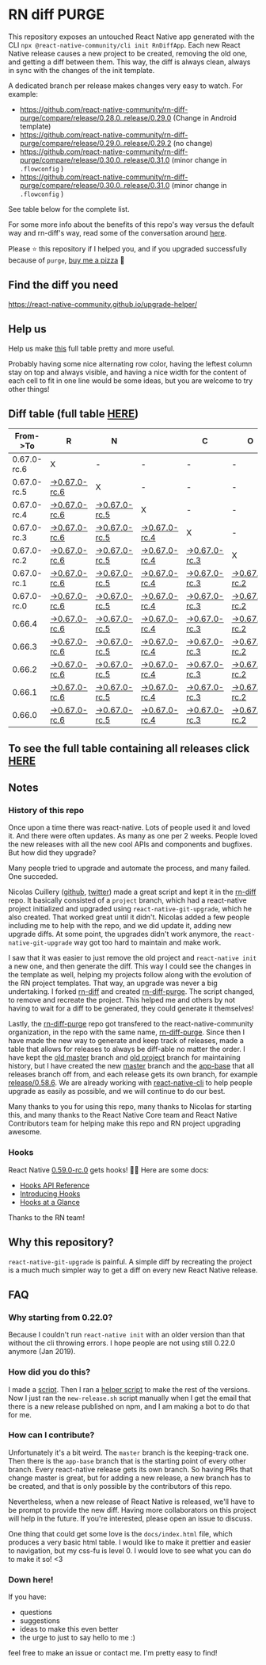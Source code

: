 # RN diff PURGE

This repository exposes an untouched React Native app generated with the CLI
`npx @react-native-community/cli init RnDiffApp`. Each new React Native release causes a new project to be created, removing the old one, and getting a diff between them. This way, the diff is always clean, always in sync with the changes of the init template.

A dedicated branch per release makes changes very easy
to watch. For example:

* https://github.com/react-native-community/rn-diff-purge/compare/release/0.28.0..release/0.29.0
(Change in Android template)
* https://github.com/react-native-community/rn-diff-purge/compare/release/0.29.0..release/0.29.2
(no change)
* https://github.com/react-native-community/rn-diff-purge/compare/release/0.30.0..release/0.31.0
(minor change in `.flowconfig` )
* https://github.com/react-native-community/rn-diff-purge/compare/release/0.30.0..release/0.31.0
(minor change in `.flowconfig` )

See table below for the complete list.

For some more info about the benefits of this repo's way versus the default way and rn-diff's way, read some of the conversation around [here](https://github.com/react-native-community/discussions-and-proposals/issues/68#issuecomment-452227478).

Please :star: this repository if I helped you, and if you upgraded successfully because of `purge`, [buy me a pizza](https://www.buymeacoffee.com/pvinis) :pizza:

## Find the diff you need
https://react-native-community.github.io/upgrade-helper/

## Help us
Help us make [this](https://react-native-community.github.io/rn-diff-purge) full table pretty and more useful.

Probably having some nice alternating row color, having the leftest column stay on top and always visible, and having a nice width for the content of each cell to fit in one line would be some ideas, but you are welcome to try other things!

## Diff table (full table [HERE](https://react-native-community.github.io/rn-diff-purge/))

| From->To    | R                                                                                                                         | N                                                                                                                         |                                                                                                                           | C                                                                                                                         | O                                                                                                                         | R                                                                                                                         | E                                                                                                                    |                                                                                                            | T                                                                                                          | E                                                                                                          | A                                                                                                          | M   |
| ----------- | ------------------------------------------------------------------------------------------------------------------------- | ------------------------------------------------------------------------------------------------------------------------- | ------------------------------------------------------------------------------------------------------------------------- | ------------------------------------------------------------------------------------------------------------------------- | ------------------------------------------------------------------------------------------------------------------------- | ------------------------------------------------------------------------------------------------------------------------- | -------------------------------------------------------------------------------------------------------------------- | ---------------------------------------------------------------------------------------------------------- | ---------------------------------------------------------------------------------------------------------- | ---------------------------------------------------------------------------------------------------------- | ---------------------------------------------------------------------------------------------------------- | --- |
| 0.67.0-rc.6 | X                                                                                                                         | -                                                                                                                         | -                                                                                                                         | -                                                                                                                         | -                                                                                                                         | -                                                                                                                         | -                                                                                                                    | -                                                                                                          | -                                                                                                          | -                                                                                                          | -                                                                                                          | -   |
| 0.67.0-rc.5 | [->0.67.0-rc.6](https://github.com/react-native-community/rn-diff-purge/compare/release/0.67.0-rc.5..release/0.67.0-rc.6) | X                                                                                                                         | -                                                                                                                         | -                                                                                                                         | -                                                                                                                         | -                                                                                                                         | -                                                                                                                    | -                                                                                                          | -                                                                                                          | -                                                                                                          | -                                                                                                          | -   |
| 0.67.0-rc.4 | [->0.67.0-rc.6](https://github.com/react-native-community/rn-diff-purge/compare/release/0.67.0-rc.4..release/0.67.0-rc.6) | [->0.67.0-rc.5](https://github.com/react-native-community/rn-diff-purge/compare/release/0.67.0-rc.4..release/0.67.0-rc.5) | X                                                                                                                         | -                                                                                                                         | -                                                                                                                         | -                                                                                                                         | -                                                                                                                    | -                                                                                                          | -                                                                                                          | -                                                                                                          | -                                                                                                          | -   |
| 0.67.0-rc.3 | [->0.67.0-rc.6](https://github.com/react-native-community/rn-diff-purge/compare/release/0.67.0-rc.3..release/0.67.0-rc.6) | [->0.67.0-rc.5](https://github.com/react-native-community/rn-diff-purge/compare/release/0.67.0-rc.3..release/0.67.0-rc.5) | [->0.67.0-rc.4](https://github.com/react-native-community/rn-diff-purge/compare/release/0.67.0-rc.3..release/0.67.0-rc.4) | X                                                                                                                         | -                                                                                                                         | -                                                                                                                         | -                                                                                                                    | -                                                                                                          | -                                                                                                          | -                                                                                                          | -                                                                                                          | -   |
| 0.67.0-rc.2 | [->0.67.0-rc.6](https://github.com/react-native-community/rn-diff-purge/compare/release/0.67.0-rc.2..release/0.67.0-rc.6) | [->0.67.0-rc.5](https://github.com/react-native-community/rn-diff-purge/compare/release/0.67.0-rc.2..release/0.67.0-rc.5) | [->0.67.0-rc.4](https://github.com/react-native-community/rn-diff-purge/compare/release/0.67.0-rc.2..release/0.67.0-rc.4) | [->0.67.0-rc.3](https://github.com/react-native-community/rn-diff-purge/compare/release/0.67.0-rc.2..release/0.67.0-rc.3) | X                                                                                                                         | -                                                                                                                         | -                                                                                                                    | -                                                                                                          | -                                                                                                          | -                                                                                                          | -                                                                                                          | -   |
| 0.67.0-rc.1 | [->0.67.0-rc.6](https://github.com/react-native-community/rn-diff-purge/compare/release/0.67.0-rc.1..release/0.67.0-rc.6) | [->0.67.0-rc.5](https://github.com/react-native-community/rn-diff-purge/compare/release/0.67.0-rc.1..release/0.67.0-rc.5) | [->0.67.0-rc.4](https://github.com/react-native-community/rn-diff-purge/compare/release/0.67.0-rc.1..release/0.67.0-rc.4) | [->0.67.0-rc.3](https://github.com/react-native-community/rn-diff-purge/compare/release/0.67.0-rc.1..release/0.67.0-rc.3) | [->0.67.0-rc.2](https://github.com/react-native-community/rn-diff-purge/compare/release/0.67.0-rc.1..release/0.67.0-rc.2) | X                                                                                                                         | -                                                                                                                    | -                                                                                                          | -                                                                                                          | -                                                                                                          | -                                                                                                          | -   |
| 0.67.0-rc.0 | [->0.67.0-rc.6](https://github.com/react-native-community/rn-diff-purge/compare/release/0.67.0-rc.0..release/0.67.0-rc.6) | [->0.67.0-rc.5](https://github.com/react-native-community/rn-diff-purge/compare/release/0.67.0-rc.0..release/0.67.0-rc.5) | [->0.67.0-rc.4](https://github.com/react-native-community/rn-diff-purge/compare/release/0.67.0-rc.0..release/0.67.0-rc.4) | [->0.67.0-rc.3](https://github.com/react-native-community/rn-diff-purge/compare/release/0.67.0-rc.0..release/0.67.0-rc.3) | [->0.67.0-rc.2](https://github.com/react-native-community/rn-diff-purge/compare/release/0.67.0-rc.0..release/0.67.0-rc.2) | [->0.67.0-rc.1](https://github.com/react-native-community/rn-diff-purge/compare/release/0.67.0-rc.0..release/0.67.0-rc.1) | X                                                                                                                    | -                                                                                                          | -                                                                                                          | -                                                                                                          | -                                                                                                          | -   |
| 0.66.4      | [->0.67.0-rc.6](https://github.com/react-native-community/rn-diff-purge/compare/release/0.66.4..release/0.67.0-rc.6)      | [->0.67.0-rc.5](https://github.com/react-native-community/rn-diff-purge/compare/release/0.66.4..release/0.67.0-rc.5)      | [->0.67.0-rc.4](https://github.com/react-native-community/rn-diff-purge/compare/release/0.66.4..release/0.67.0-rc.4)      | [->0.67.0-rc.3](https://github.com/react-native-community/rn-diff-purge/compare/release/0.66.4..release/0.67.0-rc.3)      | [->0.67.0-rc.2](https://github.com/react-native-community/rn-diff-purge/compare/release/0.66.4..release/0.67.0-rc.2)      | [->0.67.0-rc.1](https://github.com/react-native-community/rn-diff-purge/compare/release/0.66.4..release/0.67.0-rc.1)      | [->0.67.0-rc.0](https://github.com/react-native-community/rn-diff-purge/compare/release/0.66.4..release/0.67.0-rc.0) | X                                                                                                          | -                                                                                                          | -                                                                                                          | -                                                                                                          | -   |
| 0.66.3      | [->0.67.0-rc.6](https://github.com/react-native-community/rn-diff-purge/compare/release/0.66.3..release/0.67.0-rc.6)      | [->0.67.0-rc.5](https://github.com/react-native-community/rn-diff-purge/compare/release/0.66.3..release/0.67.0-rc.5)      | [->0.67.0-rc.4](https://github.com/react-native-community/rn-diff-purge/compare/release/0.66.3..release/0.67.0-rc.4)      | [->0.67.0-rc.3](https://github.com/react-native-community/rn-diff-purge/compare/release/0.66.3..release/0.67.0-rc.3)      | [->0.67.0-rc.2](https://github.com/react-native-community/rn-diff-purge/compare/release/0.66.3..release/0.67.0-rc.2)      | [->0.67.0-rc.1](https://github.com/react-native-community/rn-diff-purge/compare/release/0.66.3..release/0.67.0-rc.1)      | [->0.67.0-rc.0](https://github.com/react-native-community/rn-diff-purge/compare/release/0.66.3..release/0.67.0-rc.0) | [->0.66.4](https://github.com/react-native-community/rn-diff-purge/compare/release/0.66.3..release/0.66.4) | X                                                                                                          | -                                                                                                          | -                                                                                                          | -   |
| 0.66.2      | [->0.67.0-rc.6](https://github.com/react-native-community/rn-diff-purge/compare/release/0.66.2..release/0.67.0-rc.6)      | [->0.67.0-rc.5](https://github.com/react-native-community/rn-diff-purge/compare/release/0.66.2..release/0.67.0-rc.5)      | [->0.67.0-rc.4](https://github.com/react-native-community/rn-diff-purge/compare/release/0.66.2..release/0.67.0-rc.4)      | [->0.67.0-rc.3](https://github.com/react-native-community/rn-diff-purge/compare/release/0.66.2..release/0.67.0-rc.3)      | [->0.67.0-rc.2](https://github.com/react-native-community/rn-diff-purge/compare/release/0.66.2..release/0.67.0-rc.2)      | [->0.67.0-rc.1](https://github.com/react-native-community/rn-diff-purge/compare/release/0.66.2..release/0.67.0-rc.1)      | [->0.67.0-rc.0](https://github.com/react-native-community/rn-diff-purge/compare/release/0.66.2..release/0.67.0-rc.0) | [->0.66.4](https://github.com/react-native-community/rn-diff-purge/compare/release/0.66.2..release/0.66.4) | [->0.66.3](https://github.com/react-native-community/rn-diff-purge/compare/release/0.66.2..release/0.66.3) | X                                                                                                          | -                                                                                                          | -   |
| 0.66.1      | [->0.67.0-rc.6](https://github.com/react-native-community/rn-diff-purge/compare/release/0.66.1..release/0.67.0-rc.6)      | [->0.67.0-rc.5](https://github.com/react-native-community/rn-diff-purge/compare/release/0.66.1..release/0.67.0-rc.5)      | [->0.67.0-rc.4](https://github.com/react-native-community/rn-diff-purge/compare/release/0.66.1..release/0.67.0-rc.4)      | [->0.67.0-rc.3](https://github.com/react-native-community/rn-diff-purge/compare/release/0.66.1..release/0.67.0-rc.3)      | [->0.67.0-rc.2](https://github.com/react-native-community/rn-diff-purge/compare/release/0.66.1..release/0.67.0-rc.2)      | [->0.67.0-rc.1](https://github.com/react-native-community/rn-diff-purge/compare/release/0.66.1..release/0.67.0-rc.1)      | [->0.67.0-rc.0](https://github.com/react-native-community/rn-diff-purge/compare/release/0.66.1..release/0.67.0-rc.0) | [->0.66.4](https://github.com/react-native-community/rn-diff-purge/compare/release/0.66.1..release/0.66.4) | [->0.66.3](https://github.com/react-native-community/rn-diff-purge/compare/release/0.66.1..release/0.66.3) | [->0.66.2](https://github.com/react-native-community/rn-diff-purge/compare/release/0.66.1..release/0.66.2) | X                                                                                                          | -   |
| 0.66.0      | [->0.67.0-rc.6](https://github.com/react-native-community/rn-diff-purge/compare/release/0.66.0..release/0.67.0-rc.6)      | [->0.67.0-rc.5](https://github.com/react-native-community/rn-diff-purge/compare/release/0.66.0..release/0.67.0-rc.5)      | [->0.67.0-rc.4](https://github.com/react-native-community/rn-diff-purge/compare/release/0.66.0..release/0.67.0-rc.4)      | [->0.67.0-rc.3](https://github.com/react-native-community/rn-diff-purge/compare/release/0.66.0..release/0.67.0-rc.3)      | [->0.67.0-rc.2](https://github.com/react-native-community/rn-diff-purge/compare/release/0.66.0..release/0.67.0-rc.2)      | [->0.67.0-rc.1](https://github.com/react-native-community/rn-diff-purge/compare/release/0.66.0..release/0.67.0-rc.1)      | [->0.67.0-rc.0](https://github.com/react-native-community/rn-diff-purge/compare/release/0.66.0..release/0.67.0-rc.0) | [->0.66.4](https://github.com/react-native-community/rn-diff-purge/compare/release/0.66.0..release/0.66.4) | [->0.66.3](https://github.com/react-native-community/rn-diff-purge/compare/release/0.66.0..release/0.66.3) | [->0.66.2](https://github.com/react-native-community/rn-diff-purge/compare/release/0.66.0..release/0.66.2) | [->0.66.1](https://github.com/react-native-community/rn-diff-purge/compare/release/0.66.0..release/0.66.1) | X   |

## To see the full table containing all releases click [HERE](https://react-native-community.github.io/rn-diff-purge/)

## Notes

### History of this repo

Once upon a time there was react-native. Lots of people used it and loved it. And there were often updates. As many as one per 2 weeks. People loved the new releases with all the new cool APIs and components and bugfixes. But how did they upgrade?

Many people tried to upgrade and automate the process, and many failed. One succeded.

Nicolas Cuillery ([github](https://github.com/ncuillery), [twitter](https://twitter.com/ncuillery)) made a great script and kept it in the [rn-diff](https://github.com/ncuillery/rn-diff) repo. It basically consisted of a `project` branch, which had a react-native project initialized and upgraded using `react-native-git-upgrade`, which he also created. That worked great until it didn't. Nicolas added a few people including me to help with the repo, and we did update it, adding new upgrade diffs. At some point, the upgrades didn't work anymore, the `react-native-git-upgrade` way got too hard to maintain and make work.

I saw that it was easier to just remove the old project and `react-native init` a new one, and then generate the diff. This way I could see the changes in the template as well, helping my projects follow along with the evolution of the RN project templates. That way, an upgrade was never a big undertaking. I forked [rn-diff](https://github.com/ncuillery/rn-diff) and created [rn-diff-purge](https://github.com/react-native-community/rn-diff-purge). The script changed, to remove and recreate the project. This helped me and others by not having to wait for a diff to be generated, they could generate it themselves!

Lastly, the [rn-diff-purge](https://github.com/react-native-community/rn-diff-purge) repo got transfered to the react-native-community organization, in the repo with the same name, [rn-diff-purge](https://github.com/react-native-community/rn-diff-purge). Since then I have made the new way to generate and keep track of releases, made a table that allows for releases to always be diff-able no matter the order. I have kept the [old master](https://github.com/react-native-community/rn-diff-purge/tree/old/master) branch and [old project](https://github.com/react-native-community/rn-diff-purge/tree/old/project) branch for maintaining history, but I have created the new [master](https://github.com/react-native-community/rn-diff-purge/tree/master) branch and the [app-base](https://github.com/react-native-community/rn-diff-purge/tree/app-base) that all releases branch off from, and each release gets its own branch, for example [release/0.58.6](https://github.com/react-native-community/rn-diff-purge/tree/release/0.58.6). We are already working with [react-native-cli](https://github.com/react-native-community/react-native-cli) to help people upgrade as easily as possible, and we will continue to do our best.

Many thanks to you for using this repo, many thanks to Nicolas for starting this, and many thanks to the React Native Core team and React Native Contributors team for helping make this repo and RN project upgrading awesome.

### Hooks
React Native [0.59.0-rc.0](https://github.com/react-native-community/rn-diff-purge#version-changes) gets hooks! 🎉🥳
Here are some docs:
- [Hooks API Reference](https://reactjs.org/docs/hooks-reference.html)
- [Introducing Hooks](https://reactjs.org/docs/hooks-intro.html)
- [Hooks at a Glance](https://reactjs.org/docs/hooks-overview.html)

Thanks to the RN team!

## Why this repository?
`react-native-git-upgrade` is painful. A simple diff by recreating the project is a much much simpler way to get a diff on every new React Native release.

## FAQ

### Why starting from 0.22.0?

Because I couldn't run `react-native init` with an older version than that without the cli throwing errors. I hope people are not using still 0.22.0 anymore (Jan 2019).

### How did you do this?

I made a [script](https://github.com/react-native-community/rn-diff-purge/blob/master/new-release.sh). Then I ran a [helper script](https://github.com/react-native-community/rn-diff-purge/blob/master/new-release.sh) to make the rest of the versions.
Now I just ran the `new-release.sh` script manually when I get the email that there is a new release published on npm, and I am making a bot to do that for me.

### How can I contribute?

Unfortunately it's a bit weird. The `master` branch is the keeping-track one. Then there is the `app-base` branch that is the starting point of every other branch. Every react-native release gets its own branch. So having PRs that change master is great, but for adding a new release, a new branch has to be created, and that is only possible by the contributors of this repo.

Nevertheless, when a new release of React Native is released, we'll have to be prompt to provide
the new diff. Having more collaborators on this project will help in the future. If you're interested, please open an issue to discuss.

One thing that could get some love is the `docs/index.html` file, which produces a very basic html table. I would like to make it prettier and easier to navigation, but my css-fu is level 0. I would love to see what you can do to make it so! <3

### Down here!

If you have:
- questions
- suggestions
- ideas to make this even better
- the urge to just to say hello to me :)

feel free to make an issue or contact me. I'm pretty easy to find!
